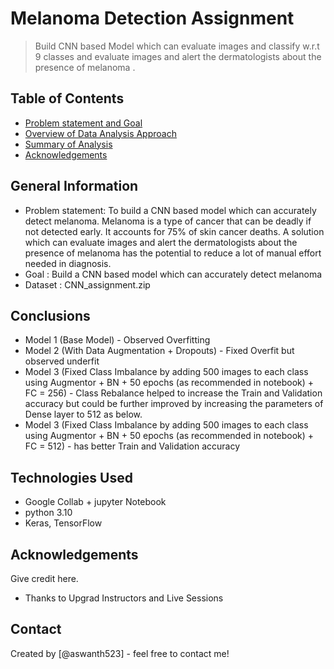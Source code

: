 # Melanoma Detection Assignment
> Build CNN based Model which can evaluate images and classify w.r.t 9 classes and evaluate images and alert the dermatologists about the presence of melanoma .

## Table of Contents
* [Problem statement and Goal](#general-information)
* [Overview of Data Analysis Approach](#technologies-used)
* [Summary of Analysis](#conclusions)
* [Acknowledgements](#acknowledgements)

<!-- You can include any other section that is pertinent to your problem -->

## General Information
- Problem statement: To build a CNN based model which can accurately detect melanoma. Melanoma is a type of cancer that can be deadly if not detected early. 
It accounts for 75% of skin cancer deaths. A solution which can evaluate images and alert the dermatologists about the presence of melanoma has the potential 
to reduce a lot of manual effort needed in diagnosis.
- Goal : Build a CNN based model which can accurately detect melanoma
- Dataset : CNN_assignment.zip

<!-- You don't have to answer all the questions - just the ones relevant to your project. -->

## Conclusions
- Model 1 (Base Model) - Observed Overfitting 
- Model 2 (With Data Augmentation + Dropouts) - Fixed Overfit but observed underfit 
- Model 3 (Fixed Class Imbalance by adding 500 images to each class using Augmentor + BN + 50 epochs (as recommended in notebook) + FC = 256) - 
Class Rebalance helped to increase the Train and Validation accuracy but could be further improved by increasing the parameters of Dense layer to 512 as below. 
- Model 3 (Fixed Class Imbalance by adding 500 images to each class using Augmentor + BN + 50 epochs (as recommended in notebook) + FC = 512) -
has better Train and Validation accuracy


<!-- You don't have to answer all the questions - just the ones relevant to your project. -->


## Technologies Used
- Google Collab + jupyter Notebook
- python 3.10
- Keras, TensorFlow

<!-- As the libraries versions keep on changing, it is recommended to mention the version of library used in this project -->

## Acknowledgements
Give credit here.
- Thanks to Upgrad Instructors and Live Sessions


## Contact
Created by [@aswanth523] - feel free to contact me!


<!-- Optional -->
<!-- ## License -->
<!-- This project is open source and available under the [... License](). -->

<!-- You don't have to include all sections - just the one's relevant to your project -->
